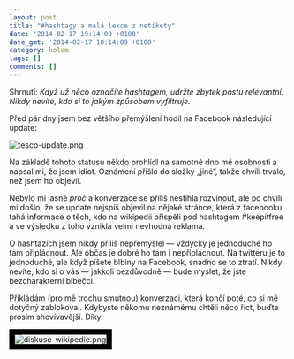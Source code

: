 ```yaml
---
layout: post
title: "#hashtagy a malá lekce z netikety"
date: '2014-02-17 19:14:09 +0100'
date_gmt: '2014-02-17 18:14:09 +0100'
category: kolem
tags: []
comments: []
---
```

<p>Shrnutí: <em>Když už něco označíte hashtagem, udržte zbytek postu relevantní. Nikdy nevíte, kdo si to jakým způsobem vyfiltruje.</em></p>
<p>Před pár dny jsem bez většího přemýšlení hodil na Facebook následující update:</p>
<p><img src='%base_url%/assets/wp-uploads/2014/02/tesco-update.png' alt='tesco-update.png' /></p>
<p>Na základě tohoto statusu někdo prohlídl na samotné dno mé osobnosti a napsal mi, že jsem idiot. Oznámení přišlo do složky „jiné“, takže chvíli trvalo, než jsem ho objevil.</p>
<p>Nebylo mi jasné <em>proč</em> a konverzace se příliš nestihla rozvinout, ale po chvíli mi došlo, že se update nejspíš objevil na nějaké stránce, která z facebooku tahá informace o těch, kdo na wikipedii přispěli pod hashtagem #keepitfree a ve výsledku z toho vznikla velmi nevhodná reklama.</p>
<p>O hashtazích jsem nikdy příliš nepřemýšlel — vždycky je jednoduché ho tam připlácnout. Ale občas je dobré ho tam i nepřiplácnout. Na twitteru je to jednoduché, ale když píšete blbiny na Facebook, snadno se to ztratí. Nikdy nevíte, kdo si o vás — jakkoli bezdůvodně — bude myslet, že jste bezcharakterní blbečci.</p>
<p>Přikládám (pro mě trochu smutnou) konverzaci, která končí poté, co si mě dotyčný zablokoval. Kdybyste někomu neznámému chtěli něco říct, buďte prosím shovívavější. Díky.</p>
<p><img style="border: 10px solid black" src='%base_url%/assets/wp-uploads/2014/02/diskuse-wikipedie.png' alt='diskuse-wikipedie.png' /></p>
